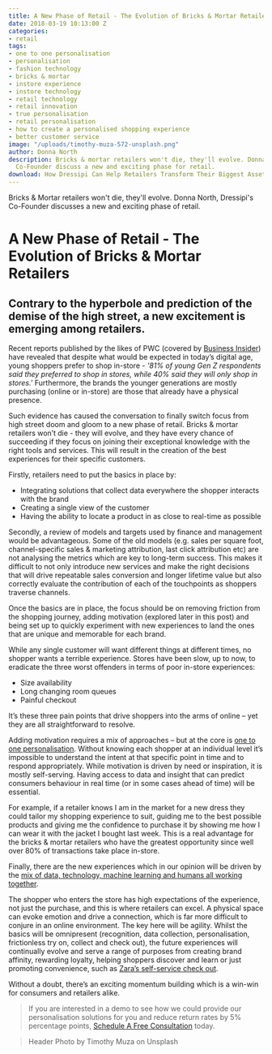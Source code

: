 ```yaml
---
title: A New Phase of Retail - The Evolution of Bricks & Mortar Retailers
date: 2018-03-19 10:13:00 Z
categories:
- retail
tags:
- one to one personalisation
- personalisation
- fashion technology
- bricks & mortar
- instore experience
- instore technology
- retail technology
- retail innovation
- true personalisation
- retail personalisation
- how to create a personalised shopping experience
- better customer service
image: "/uploads/timothy-muza-572-unsplash.png"
author: Donna North
description: Bricks & mortar retailers won't die, they'll evolve. Donna North, Dressipi’s
  Co-Founder discuss a new and exciting phase for retail.
download: How Dressipi Can Help Retailers Transform Their Biggest Asset
---
```


Bricks & Mortar retailers won't die, they'll evolve. Donna North, Dressipi's Co-Founder discusses a new and exciting phase of retail.

# A New Phase of Retail - The Evolution of Bricks & Mortar Retailers

## Contrary to the hyperbole and prediction of the demise of the high street, a new excitement is emerging among retailers.

Recent reports published by the likes of PWC (covered by [Business Insider](http://uk.businessinsider.com/generation-z-vs-millennials-in-shopping-2017-10)) have revealed that despite what would be expected in today’s digital age, young shoppers prefer to shop in-store - _'81% of young Gen Z respondents said they preferred to shop in stores, while 40% said they will only shop in stores.'_ Furthermore, the brands the younger generations are mostly purchasing (online or in-store) are those that already have a physical presence.

Such evidence has caused the conversation to finally switch focus from high street doom and gloom to a new phase of retail. Bricks & mortar retailers won’t die - they will evolve, and they have every chance of succeeding if they focus on joining their exceptional knowledge with the right tools and services. This will result in the creation of the best experiences for their specific customers.

Firstly, retailers need to put the basics in place by:

- Integrating solutions that collect data everywhere the shopper interacts with the brand
- Creating a single view of the customer
- Having the ability to locate a product in as close to real-time as possible

Secondly, a review of models and targets used by finance and management would be advantageous. Some of the old models (e.g. sales per square foot, channel-specific sales & marketing attribution, last click attribution etc) are not analysing the metrics which are key to long-term success. This makes it difficult to not only introduce new services and make the right decisions that will drive repeatable sales conversion and longer lifetime value but also correctly evaluate the contribution of each of the touchpoints as shoppers traverse channels.

Once the basics are in place, the focus should be on removing friction from the shopping journey, adding motivation (explored later in this post) and being set up to quickly experiment with new experiences to land the ones that are unique and memorable for each brand.

While any single customer will want different things at different times, no shopper wants a terrible experience. Stores have been slow, up to now, to eradicate the three worst offenders in terms of poor in-store experiences:

- Size availability
- Long changing room queues
- Painful checkout

It’s these three pain points that drive shoppers into the arms of online – yet they are all straightforward to resolve.

Adding motivation requires a mix of approaches – but at the core is [one to one personalisation](https://dressipi.com/one-to-one-personalisation/). Without knowing each shopper at an individual level it’s impossible to understand the intent at that specific point in time and to respond appropriately. While motivation is driven by need or inspiration, it is mostly self-serving. Having access to data and insight that can predict consumers behaviour in real time (or in some cases ahead of time) will be essential.

For example, if a retailer knows I am in the market for a new dress they could tailor my shopping experience to suit, guiding me to the best possible products and giving me the confidence to purchase it by showing me how I can wear it with the jacket I bought last week. This is a real advantage for the bricks & mortar retailers who have the greatest opportunity since well over 80% of transactions take place in-store.

Finally, there are the new experiences which in our opinion will be driven by the [mix of data, technology, machine learning and humans all working together](https://dressipi.com/blog/fashion-plus-data-equals-a-match-made-in-personalisation-heaven/).

The shopper who enters the store has high expectations of the experience, not just the purchase, and this is where retailers can excel. A physical space can evoke emotion and drive a connection, which is far more difficult to conjure in an online environment.
The key here will be agility. Whilst the basics will be omnipresent (recognition, data collection, personalisation, frictionless try on, collect and check out), the future experiences will continually evolve and serve a range of purposes from creating brand affinity, rewarding loyalty, helping shoppers discover and learn or just promoting convenience, such as [Zara’s self-service check out](https://dressipi.com/blog/zaras-self-service-check-out-highlights-a-stronger-focus-on-creating-better-in-store-customer-experiences/).

Without a doubt, there’s an exciting momentum building which is a win-win for consumers and retailers alike.

> If you are interested in a demo to see how we could provide our personalisation solutions for you and reduce return rates by 5% percentage points, [Schedule A Free Consultation](/company/demo/) today.

> Header Photo by Timothy Muza on Unsplash
